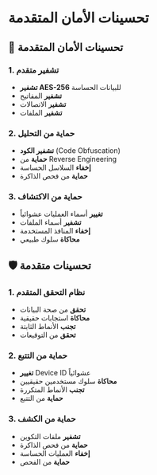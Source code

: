 # تحسينات الأمان المتقدمة

## 🔐 تحسينات الأمان المتقدمة

### 1. تشفير متقدم
- **تشفير AES-256** للبيانات الحساسة
- **تشفير** المفاتيح
- **تشفير** الاتصالات
- **تشفير** الملفات

### 2. حماية من التحليل
- **تشفير الكود** (Code Obfuscation)
- **حماية** من Reverse Engineering
- **إخفاء** السلاسل الحساسة
- **حماية** من فحص الذاكرة

### 3. حماية من الاكتشاف
- **تغيير** أسماء العمليات عشوائياً
- **تشفير** أسماء الملفات
- **إخفاء** المنافذ المستخدمة
- **محاكاة** سلوك طبيعي

## 🛡️ تحسينات متقدمة

### 1. نظام التحقق المتقدم
- **تحقق** من صحة البيانات
- **محاكاة** استجابات حقيقية
- **تجنب** الأنماط الثابتة
- **تحقق** من التوقيعات

### 2. حماية من التتبع
- **تغيير** Device ID عشوائياً
- **محاكاة** سلوك مستخدمين حقيقيين
- **تجنب** الأنماط المتكررة
- **حماية** من التتبع

### 3. حماية من الكشف
- **تشفير** ملفات التكوين
- **حماية** من فحص الذاكرة
- **إخفاء** العمليات الحساسة
- **حماية** من الفحص
